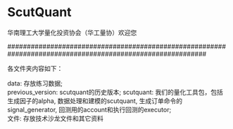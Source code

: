 # ScutQuant
华南理工大学量化投资协会（华工量协）欢迎您

###########################################################################################################

各文件夹内容如下：

data: 存放练习数据;  
previous_version: scutquant的历史版本; 
scutquant: 我们的量化工具包，包括生成因子的alpha, 数据处理和建模的scutquant, 生成订单命令的signal_generator, 回测用的account和执行回测的executor;  
文件: 存放技术沙龙文件和其它资料
